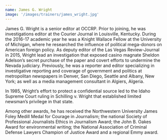 ```yaml
---
name: James G. Wright
image: '/images/trainers/james_wright.jpg'
---
```


James G. Wright is a senior editor at OCCRP. Prior to joining, he was investigations editor at the Courier Journal in Louisville, Kentucky. During the 2016-17 academic year he was a Knight Wallace Fellow at the University of Michigan, where he researched the influence of political mega-donors on American foreign policy. As deputy editor of the Las Vegas Review-Journal in 2015, Wright lead an investigation that exposed casino magnate Sheldon Adelson’s secret purchase of the paper and covert efforts to undermine the Nevada judiciary. Previously, he was a reporter and editor specializing in
investigative reporting and coverage of government and politics at metropolitan newspapers in Denver, San Diego, Seattle and Albany, New York; as well as a media management consultant in Algiers, Algeria.

In 1985, Wright’s effort to protect a confidential source led to the Idaho Supreme Court ruling in Schilling v. Wright that established limited newsman’s privilege in that state.

Among other awards, he has received the Northwestern University James Foley Medill Medal for Courage in Journalism; the national Society of Professional Journalists Ethics in Journalism Award; the John B. Oakes Award for environmental writing; the National Association of Criminal Defense Lawyers Champion of Justice Award and a regional Emmy award.